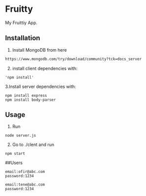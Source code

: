 # Fruitty

My Fruittiy App.

## Installation

1. Install MongoDB from here
```bash
https://www.mongodb.com/try/download/community?tck=docs_server
```
2. install client dependencies with:
```
'npm install'
```
3.Install server dependencies with:
```
npm install express
npm install body-parser
```
## Usage
1. Run
```
node server.js
```
2. Go to ./clent and run
```
npm start
```
##Users
```
email:ofir@abc.com
password:1234
```
```
email:tene@abc.com
password:1234
```



